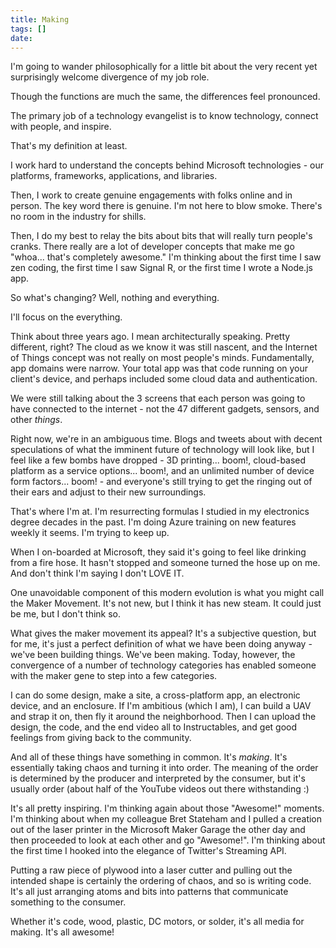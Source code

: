 ```yaml
---
title: Making
tags: []
date: 
---
```


I'm going to wander philosophically for a little bit about the very recent yet surprisingly welcome divergence of my job role.

Though the functions are much the same, the differences feel pronounced.

The primary job of a technology evangelist is to know technology, connect with people, and inspire.

That's my definition at least.

I work hard to understand the concepts behind Microsoft technologies - our platforms, frameworks, applications, and libraries.

Then, I work to create genuine engagements with folks online and in person. The key word there is genuine. I'm not here to blow smoke. There's no room in the industry for shills.

Then, I do my best to relay the bits about bits that will really turn people's cranks. There really are a lot of developer concepts that make me go "whoa... that's completely awesome." I'm thinking about the first time I saw zen coding, the first time I saw Signal R, or the first time I wrote a Node.js app.

So what's changing? Well, nothing and everything.

I'll focus on the everything.

Think about three years ago. I mean architecturally speaking. Pretty different, right? The cloud as we know it was still nascent, and the Internet of Things concept was not really on most people's minds. Fundamentally, app domains were narrow. Your total app was that code running on your client's device, and perhaps included some cloud data and authentication.

We were still talking about the 3 screens that each person was going to have connected to the internet - not the 47 different gadgets, sensors, and other _things_.

Right now, we're in an ambiguous time. Blogs and tweets about with decent speculations of what the imminent future of technology will look like, but I feel like a few bombs have dropped - 3D printing... boom!, cloud-based platform as a service options... boom!, and an unlimited number of device form factors... boom! - and everyone's still trying to get the ringing out of their ears and adjust to their new surroundings.

That's where I'm at. I'm resurrecting formulas I studied in my electronics degree decades in the past. I'm doing Azure training on new features weekly it seems. I'm trying to keep up.

When I on-boarded at Microsoft, they said it's going to feel like drinking from a fire hose. It hasn't stopped and someone turned the hose up on me. And don't think I'm saying I don't LOVE IT.

One unavoidable component of this modern evolution is what you might call the Maker Movement. It's not new, but I think it has new steam. It could just be me, but I don't think so.

What gives the maker movement its appeal? It's a subjective question, but for me, it's just a perfect definition of what we have been doing anyway - we've been building things. We've been making. Today, however, the convergence of a number of technology categories has enabled someone with the maker gene to step into a few categories.

I can do some design, make a site, a cross-platform app, an electronic device, and an enclosure. If I'm ambitious (which I am), I can build a UAV and strap it on, then fly it around the neighborhood. Then I can upload the design, the code, and the end video all to Instructables, and get good feelings from giving back to the community.

And all of these things have something in common. It's _making_. It's essentially taking chaos and turning it into order. The meaning of the order is determined by the producer and interpreted by the consumer, but it's usually order (about half of the YouTube videos out there withstanding :)

It's all pretty inspiring. I'm thinking again about those "Awesome!" moments. I'm thinking about when my colleague Bret Stateham and I pulled a creation out of the laser printer in the Microsoft Maker Garage the other day and then proceeded to look at each other and go "Awesome!". I'm thinking about the first time I hooked into the elegance of Twitter's Streaming API.

Putting a raw piece of plywood into a laser cutter and pulling out the intended shape is certainly the ordering of chaos, and so is writing code. It's all just arranging atoms and bits into patterns that communicate something to the consumer.

Whether it's code, wood, plastic, DC motors, or solder, it's all media for making. It's all awesome!